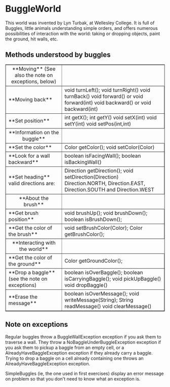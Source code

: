 
# BuggleWorld #
This world was invented by Lyn Turbak, at Wellesley College. It is full of
Buggles, little animals understanding simple orders, and offers numerous
possibilities of interaction with the world: taking or dropping objects,
paint the ground, hit walls, etc. 
## Methods understood by buggles ##


<table border=1>
	<tr>
		<td align="center"> **Moving** (See also the note on exceptions, below) </td>
	</tr>
	<tr>
		<td > **Moving back** </td>
		<td > void turnLeft(); void turnRight() void turnBack() void forward() or void forward(int) void backward() or void backward(int) </td>
	</tr>
	<tr>
		<td > **Set position** </td>
		<td > int getX(); int getY() void setX(int) void setY(int) void setPos(int,int) </td>
	</tr>
	<tr>
		<td align="center"> **Information on the buggle** </td>
	</tr>
	<tr>
		<td > **Set the color** </td>
		<td > Color getColor(); void setColor(Color) </td>
	</tr>
	<tr>
		<td > **Look for a wall backward** </td>
		<td > boolean isFacingWall(); boolean isBackingWall() </td>
	</tr>
	<tr>
		<td > **Set heading** valid directions are: </td>
		<td > Direction getDirection(); void setDirection(Direction) Direction.NORTH, Direction.EAST, Direction.SOUTH and Direction.WEST </td>
	</tr>
	<tr>
		<td align="center"> **About the brush** </td>
	</tr>
	<tr>
		<td > **Get brush position** </td>
		<td > void brushUp(); void brushDown(); boolean isBrushDown(); </td>
	</tr>
	<tr>
		<td > **Get the color of the brush** </td>
		<td > void setBrushColor(Color); Color getBrushColor(); </td>
	</tr>
	<tr>
		<td align="center"> **Interacting with the world** </td>
	</tr>
	<tr>
		<td > **Get the color of the ground** </td>
		<td > Color getGroundColor(); </td>
	</tr>
	<tr>
		<td > **Drop a baggle** (see the note on exceptions) </td>
		<td > boolean isOverBaggle(); boolean isCarryingBaggle(); void pickUpBaggle() void dropBaggle() </td>
	</tr>
	<tr>
		<td > **Erase the message** </td>
		<td > boolean isOverMessage(); void writeMessage(String); String readMessage() void clearMessage() </td>
	</tr>
</table>


## Note on exceptions ##
Regular buggles throw a BuggleWallException exception if you ask them to
traverse a wall.  They throw a NoBaggleUnderBuggleException exception if you
ask them to pickup a baggle from an empty cell, or a
AlreadyHaveBaggleException exception if they already carry a baggle.  Trying
to drop a baggle on a cell already containing one throws an
AlreadyHaveBaggleException exception.

SimpleBuggles (ie, the one used in first exercises) display an error message
on problem so that you don't need to know what an exception is.

